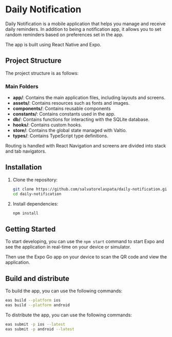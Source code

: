 # Daily Notification

Daily Notification is a mobile application that helps you manage and receive daily reminders.
In addition to being a notification app, it allows you to set random reminders based on preferences set in the app.

The app is built using React Native and Expo.

## Project Structure

The project structure is as follows:

### Main Folders

- **app/**: Contains the main application files, including layouts and screens.
- **assets/**: Contains resources such as fonts and images.
- **components/**: Contains reusable components
- **constants/**: Contains constants used in the app.
- **db/**: Contains functions for interacting with the SQLite database.
- **hooks/**: Contains custom hooks.
- **store/**: Contains the global state managed with Valtio.
- **types/**: Contains TypeScript type definitions.

Routing is handled with React Navigation and screens are divided into stack and tab navigators.

## Installation

1. Clone the repository:

   ```sh
   git clone https://github.com/salvatorelaspata/daily-notification.git
   cd daily-notification

   ```

2. Install dependencies:

   ```sh
   npm install
   ```

## Getting Started

To start developing, you can use the `npm start` command to start Expo and see the application in real-time on your device or simulator.

Then use the Expo Go app on your device to scan the QR code and view the application.

## Build and distribute

To build the app, you can use the following commands:

```sh
eas build --platform ios
eas build --platform android
```

To distribute the app, you can use the following commands:

```sh
eas submit -p ios --latest
eas submit -p android --latest
```
